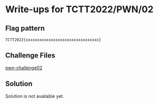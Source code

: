 # Write-ups for TCTT2022/PWN/02

## Flag pattern

`TCTT2022{xxxxxxxxxxxxxxxxxxxxxxxxxxxxxxxx}`

## Challenge Files

[pwn-challenge02](./pwn-challenge02.zip)

## Solution

Solution is not available yet.
